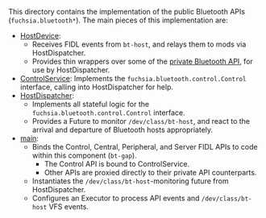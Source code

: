 This directory contains the implementation of the public Bluetooth
APIs (`fuchsia.bluetooth*`). The main pieces of this
implementation are:
- [HostDevice](host_device.rs):
  - Receives FIDL events from `bt-host`, and relays them to mods via
    HostDispatcher.
  - Provides thin wrappers over some of the [private Bluetooth API](/sdk/fidl/fuchsia.bluetooth.host), for use by HostDispatcher.
- [ControlService](control_service.rs): Implements the `fuchsia.bluetooth.control.Control`
  interface, calling into HostDispatcher for help.
- [HostDispatcher](host_dispatcher.rs):
  - Implements all stateful logic for the `fuchsia.bluetooth.control.Control` interface.
  - Provides a Future to monitor `/dev/class/bt-host`, and react to the arrival
    and departure of Bluetooth hosts appropriately.
- [main](main.rs):
  - Binds the Control, Central, Peripheral, and Server FIDL APIs to code within
    this component (`bt-gap`).
    - The Control API is bound to ControlService.
    - Other APIs are proxied directly to their private API counterparts.
  - Instantiates the `/dev/class/bt-host`-monitoring future from HostDispatcher.
  - Configures an Executor to process API events and `/dev/class/bt-host` VFS events.
